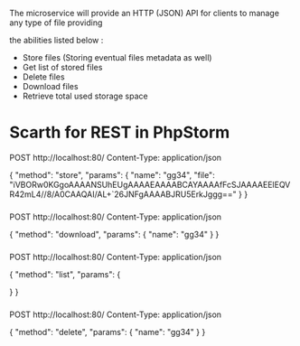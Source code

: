 The microservice will provide an HTTP (JSON) API for clients to manage any type of file providing

the abilities listed below :
* Store files (Storing eventual files metadata as well)
* Get list of stored files
* Delete files
* Download files
* Retrieve total used storage space


# Scarth for REST in PhpStorm

POST http://localhost:80/
Content-Type: application/json

{
    "method": "store",
    "params": {
      "name": "gg34",
      "file": "iVBORw0KGgoAAAANSUhEUgAAAAEAAAABCAYAAAAfFcSJAAAAEElEQVR42mL4//8/A0CAAQAI/AL+`26JNFgAAAABJRU5ErkJggg=="
    }
}

###

POST http://localhost:80/
Content-Type: application/json

{
  "method": "download",
  "params": {
    "name": "gg34"
  }
}

###

POST http://localhost:80/
Content-Type: application/json

{
  "method": "list",
  "params": {

  }
}


###

POST http://localhost:80/
Content-Type: application/json

{
  "method": "delete",
  "params": {
    "name": "gg34"
  }
}

###
